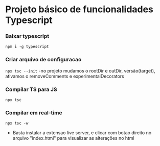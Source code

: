 # Projeto básico de funcionalidades Typescript

### Baixar typescript
``` npm i -g typescript ```

### Criar arquivo de configuracao 
``` npx tsc --init ```
-no projeto mudamos o rootDir e outDir, versão(target), ativamos o removeComments e experimentalDecorators


### Compilar TS para JS
``` npx tsc ```

### Compilar em real-time
``` npx tsc -w ```

- Basta instalar a extensao live server, e clicar com botao direito no arquivo "index.html" para
visualizar as alterações no html
